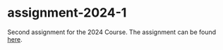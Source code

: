 # assignment-2024-1

Second assignment for the 2024 Course. The assignment can be found [here](https://github.com/dmst-algorithms-course/assignment-2024-2/blob/main/assignment-2024-2.pdf).
